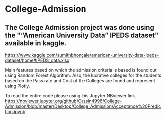 # College-Admission

## The College Admission project was done using the "“American University Data” IPEDS dataset" available in kaggle.
https://www.kaggle.com/sumithbhongale/american-university-data-ipeds-dataset/home#IPEDS_data.xlsx

Main features based on which the admission criteria is based is found out using Random Forest Algorithm.
Also, the lucrative colleges for the students based on the Pass rate and Cost of the Colleges are found and represent using Plotly.

To read the entire code please using this Jupyter NBviewer link.
https://nbviewer.jupyter.org/github/Cassin4996/College-Admission/blob/master/Desktop/College_Admission/Acceptance%20Prediction.ipynb
